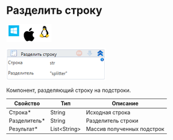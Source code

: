 # Разделить строку

![](../../../../resources/activities/basic/data/data-strings/image-100-1-1-1-1-1-1-1-2-101.png)

![](../../../../resources/activities/basic/data/data-strings/image-307.png)

Компонент, разделяющий строку на подстроки.

| Свойство      | Тип           | Описание                   |
| ------------- | ------------- | -------------------------- |
| Строка\*      | String        | Исходная строка            |
| Разделитель\* | String        | Разделитель строки         |
| Результат\*   | List\<String> | Массив полученных подстрок |
